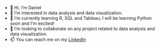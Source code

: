 - 👋 Hi, I’m Daniel 
- 👀 I’m interested in data analysis and data visualization.
- 🌱 I’m currently learning R, SQL and Tableau; I will be learning Python soon and I'm excited! 
- 💞️ I’m looking to collaborate on any project related to data analysis and data visualization. 
- 📫 You can reach me on my [LinkedIn](https://www.linkedin.com/in/danielbzhang/)
